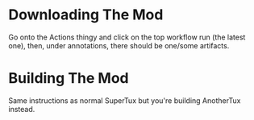# Downloading The Mod

Go onto the Actions thingy and click on the top workflow run (the latest one), then, under annotations, there should be one/some artifacts.

# Building The Mod

Same instructions as normal SuperTux but you're building AnotherTux instead.
